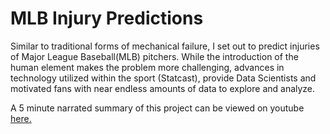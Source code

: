 # MLB Injury Predictions

Similar to traditional forms of mechanical failure, I set out to predict injuries of Major League Baseball(MLB) pitchers. While the introduction of the human element makes the problem more challenging, advances in technology utilized within the sport (Statcast), provide Data Scientists and motivated fans with near endless amounts of data to explore and analyze. 

A 5 minute narrated summary of this project can be viewed on youtube [here.](https://youtu.be/C5_1gSvuAZM)






